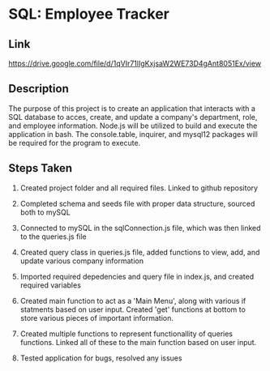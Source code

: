 # SQL: Employee Tracker

## Link

https://drive.google.com/file/d/1qVIr71lIgKxjsaW2WE73D4gAnt8051Ex/view

## Description
The purpose of this project is to create an application that interacts with a SQL database to acces, create, and update a company's department, role, and employee information.  Node.js will be utilized to build and execute the application in bash.  The console.table, inquirer, and mysql12 packages will be required for the program to execute.

## Steps Taken
1.  Created project folder and all required files.  Linked to github repository

2.  Completed schema and seeds file with proper data structure, sourced both to mySQL

3.  Connected to mySQL in the sqlConnection.js file, which was then linked to the queries.js file

4.  Created query class in queries.js file, added functions to view, add, and update various company information

5.  Imported required depedencies and query file in index.js, and created required variables

6.  Created main function to act as a 'Main Menu', along with various if statments based on user input.  Created 'get' functions at bottom to store various pieces of important information.

7.  Created multiple functions to represent functionallity of queries functions.  Linked all of these to the main function based on user input.

8.  Tested application for bugs, resolved any issues